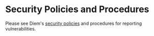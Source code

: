 # Security Policies and Procedures

Please see Diem's
[security policies](https://developers.diem.com/docs/reference/security/) and
procedures for reporting vulnerabilities.
